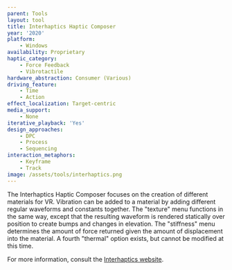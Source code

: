 ```yaml
---
parent: Tools
layout: tool
title: Interhaptics Haptic Composer
year: '2020'
platform:
    - Windows
availability: Proprietary
haptic_category:
    - Force Feedback
    - Vibrotactile
hardware_abstraction: Consumer (Various)
driving_feature:
    - Time
    - Action
effect_localization: Target-centric
media_support:
    - None
iterative_playback: 'Yes'
design_approaches:
    - DPC
    - Process
    - Sequencing
interaction_metaphors:
    - Keyframe
    - Track
image: /assets/tools/interhaptics.png
---
```

The Interhaptics Haptic Composer focuses on the creation of different materials for VR.
Vibration can be added to a material by adding different regular waveforms and constants together.
The "texture" menu functions in the same way, except that the resulting waveform is rendered statically over position to create bumps and changes in elevation.
The "stiffness" menu determines the amount of force returned given the amount of displacement into the material.
A fourth "thermal" option exists, but cannot be modified at this time.

For more information, consult the [Interhaptics website](https://www.interhaptics.com/).
